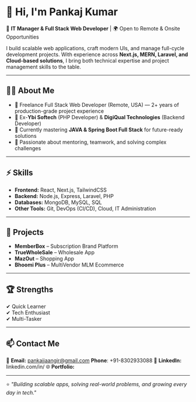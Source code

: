 # 👋 Hi, I'm Pankaj Kumar  

🚀 **IT Manager & Full Stack Web Developer** | 🌍 Open to Remote & Onsite Opportunities  

I build scalable web applications, craft modern UIs, and manage full-cycle development projects. With experience across **Next.js, MERN, Laravel, and Cloud-based solutions**, I bring both technical expertise and project management skills to the table.  

---

## 🧑‍💻 About Me  
- 💼 Freelance Full Stack Web Developer (Remote, USA) — 2+ years of production-grade project experience  
- 🏢 Ex-**Ybi Softech** (PHP Developer) & **DigiQual Technologies** (Backend Developer)  
- 🌱 Currently mastering **JAVA & Spring Boot Full Stack** for future-ready solutions  
- 🤝 Passionate about mentoring, teamwork, and solving complex challenges  

---

## ⚡ Skills  
- **Frontend:** React, Next.js, TailwindCSS  
- **Backend:** Node.js, Express, Laravel, PHP  
- **Databases:** MongoDB, MySQL, SQL  
- **Other Tools:** Git, DevOps (CI/CD), Cloud, IT Administration  

---

## 📌 Projects  
- **MemberBox** – Subscription Brand Platform  
- **TrueWholeSale** – Wholesale App  
- **MazOut** – Shopping App  
- **Bhoomi Plus** – MultiVendor MLM Ecommerce  
---

## 🏆 Strengths  
✔ Quick Learner  
✔ Tech Enthusiast  
✔ Multi-Tasker  

---

## 📫 Contact Me  
📧 **Email:** pankajjaangir@gmail.com
    **Phone**: +91-8302933088
💼 **LinkedIn:** linkedin.com/in/ 
🌐 **Portfolio:** 

---

⭐️ *"Building scalable apps, solving real-world problems, and growing every day in tech."*  
